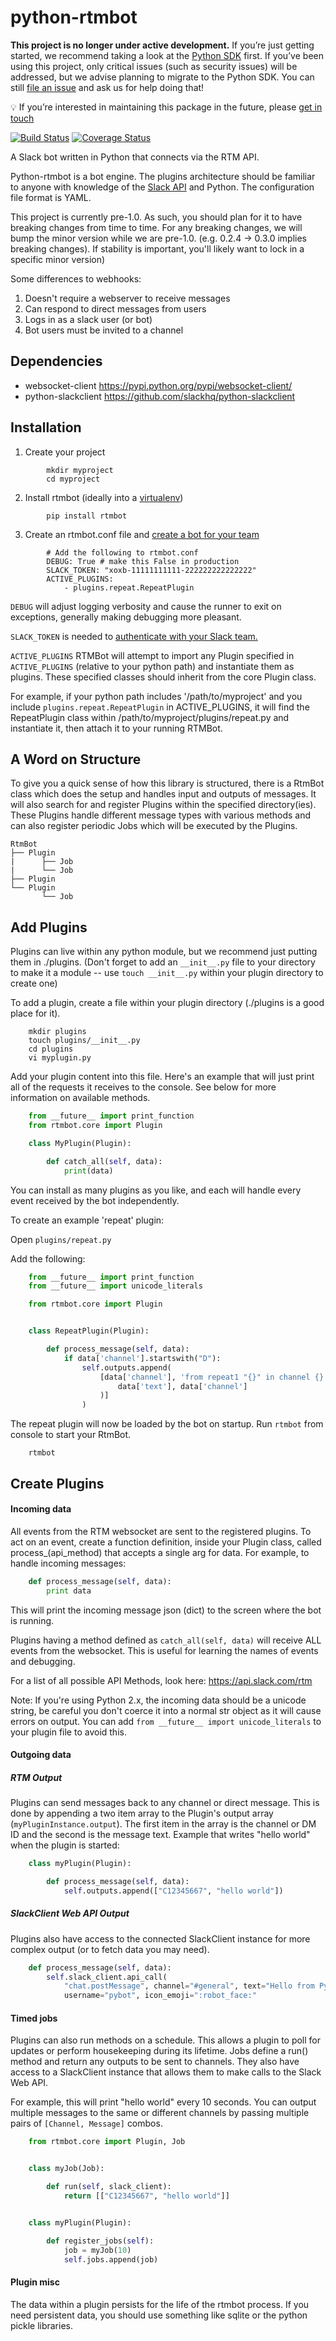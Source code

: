 python-rtmbot
=============

**This project is no longer under active development.** If you’re just getting started, we recommend taking a look at the [Python SDK](https://slack.dev/python-slackclient) first. If you’ve been using this project, only critical issues (such as security issues) will be addressed, but we advise planning to migrate to the Python SDK. You can still [file an issue](https://github.com/slackapi/python-rtmbot/issues/new) and ask us for help doing that!

:bulb: If you’re interested in maintaining this package in the future, please [get in touch](mailto:opensource@slack.com)

[![Build Status](https://travis-ci.org/slackapi/python-rtmbot.png)](https://travis-ci.org/slackapi/python-rtmbot)
[![Coverage Status](https://coveralls.io/repos/github/slackhq/python-rtmbot/badge.svg?branch=master)](https://coveralls.io/github/slackhq/python-rtmbot?branch=master)

A Slack bot written in Python that connects via the RTM API.

Python-rtmbot is a bot engine. The plugins architecture should be familiar to anyone with knowledge of the [Slack API](https://api.slack.com) and Python. The configuration file format is YAML.

This project is currently pre-1.0. As such, you should plan for it to have breaking changes from time to time. For any breaking changes, we will bump the minor version while we are pre-1.0. (e.g. 0.2.4 -> 0.3.0 implies breaking changes). If stability is important, you'll likely want to lock in a specific minor version)

Some differences to webhooks:

1. Doesn't require a webserver to receive messages
2. Can respond to direct messages from users
3. Logs in as a slack user (or bot)
4. Bot users must be invited to a channel

Dependencies
----------
* websocket-client https://pypi.python.org/pypi/websocket-client/
* python-slackclient https://github.com/slackhq/python-slackclient

Installation
-----------

1. Create your project

```
        mkdir myproject
        cd myproject
```

2. Install rtmbot (ideally into a [virtualenv](https://virtualenv.readthedocs.io/en/latest/))

```
        pip install rtmbot
```

3. Create an rtmbot.conf file and [create a bot for your team](https://api.slack.com/bot-users)

```
        # Add the following to rtmbot.conf
        DEBUG: True # make this False in production
        SLACK_TOKEN: "xoxb-11111111111-222222222222222"
        ACTIVE_PLUGINS:
            - plugins.repeat.RepeatPlugin
```

`DEBUG` will adjust logging verbosity and cause the runner to exit on exceptions, generally making debugging more pleasant.

`SLACK_TOKEN` is needed to [authenticate with your Slack team.](https://api.slack.com/web#authentication)

`ACTIVE_PLUGINS` RTMBot will attempt to import any Plugin specified in `ACTIVE_PLUGINS` (relative to your python path) and instantiate them as plugins. These specified classes should inherit from the core Plugin class.

For example, if your python path includes '/path/to/myproject' and you include `plugins.repeat.RepeatPlugin` in ACTIVE_PLUGINS, it will find the RepeatPlugin class within /path/to/myproject/plugins/repeat.py and instantiate it, then attach it to your running RTMBot.

A Word on Structure
-------
To give you a quick sense of how this library is structured, there is a RtmBot class which does the setup and handles input and outputs of messages. It will also search for and register Plugins within the specified directory(ies). These Plugins handle different message types with various methods and can also register periodic Jobs which will be executed by the Plugins.

```
RtmBot
├── Plugin
|      ├── Job
|      └── Job
├── Plugin
└── Plugin
       └── Job
```

Add Plugins
-------
Plugins can live within any python module, but we recommend just putting them in ./plugins. (Don't forget to add an `__init__.py` file to your directory to make it a module -- use `touch __init__.py` within your plugin directory to create one)

To add a plugin, create a file within your plugin directory (./plugins is a good place for it).

```
    mkdir plugins
    touch plugins/__init__.py
    cd plugins
    vi myplugin.py
```

Add your plugin content into this file. Here's an example that will just print all of the requests it receives to the console. See below for more information on available methods.

```python
    from __future__ import print_function
    from rtmbot.core import Plugin

    class MyPlugin(Plugin):

        def catch_all(self, data):
            print(data)
```

You can install as many plugins as you like, and each will handle every event received by the bot independently.

To create an example 'repeat' plugin:

Open `plugins/repeat.py`

Add the following:

```python
    from __future__ import print_function
    from __future__ import unicode_literals

    from rtmbot.core import Plugin


    class RepeatPlugin(Plugin):

        def process_message(self, data):
            if data['channel'].startswith("D"):
                self.outputs.append(
                    [data['channel'], 'from repeat1 "{}" in channel {}'.format(
                        data['text'], data['channel']
                    )]
                )
```

The repeat plugin will now be loaded by the bot on startup. Run `rtmbot` from console to start your RtmBot.

```
    rtmbot
```

Create Plugins
--------

#### Incoming data

All events from the RTM websocket are sent to the registered plugins. To act on an event, create a function definition, inside your Plugin class, called process_(api_method) that accepts a single arg for data. For example, to handle incoming messages:

```python
    def process_message(self, data):
        print data
```

This will print the incoming message json (dict) to the screen where the bot is running.

Plugins having a method defined as `catch_all(self, data)` will receive ALL events from the websocket. This is useful for learning the names of events and debugging.

For a list of all possible API Methods, look here: https://api.slack.com/rtm

Note: If you're using Python 2.x, the incoming data should be a unicode string, be careful you don't coerce it into a normal str object as it will cause errors on output. You can add `from __future__ import unicode_literals` to your plugin file to avoid this.

#### Outgoing data

##### RTM Output

Plugins can send messages back to any channel or direct message. This is done by appending a two item array to the Plugin's output array (`myPluginInstance.output`). The first item in the array is the channel or DM ID and the second is the message text. Example that writes "hello world" when the plugin is started:

```python
    class myPlugin(Plugin):

        def process_message(self, data):
            self.outputs.append(["C12345667", "hello world"])
```

##### SlackClient Web API Output

Plugins also have access to the connected SlackClient instance for more complex output (or to fetch data you may need).

```python
    def process_message(self, data):
        self.slack_client.api_call(
            "chat.postMessage", channel="#general", text="Hello from Python! :tada:",
            username="pybot", icon_emoji=":robot_face:"
```

#### Timed jobs

Plugins can also run methods on a schedule. This allows a plugin to poll for updates or perform housekeeping during its lifetime. Jobs define a run() method and return any outputs to be sent to channels. They also have access to a SlackClient instance that allows them to make calls to the Slack Web API.

For example, this will print "hello world" every 10 seconds. You can output multiple messages to the same or different channels by passing multiple pairs of `[Channel, Message]` combos.

```python
    from rtmbot.core import Plugin, Job


    class myJob(Job):

        def run(self, slack_client):
            return [["C12345667", "hello world"]]


    class myPlugin(Plugin):

        def register_jobs(self):
            job = myJob(10)
            self.jobs.append(job)
```
#### Plugin misc

The data within a plugin persists for the life of the rtmbot process. If you need persistent data, you should use something like sqlite or the python pickle libraries.
